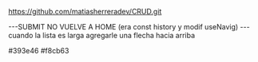 https://github.com/matiasherreradev/CRUD.git




---SUBMIT NO VUELVE A HOME (era const history y modif useNavig)
---cuando la lista es larga agregarle una flecha hacia arriba







#393e46
#f8cb63